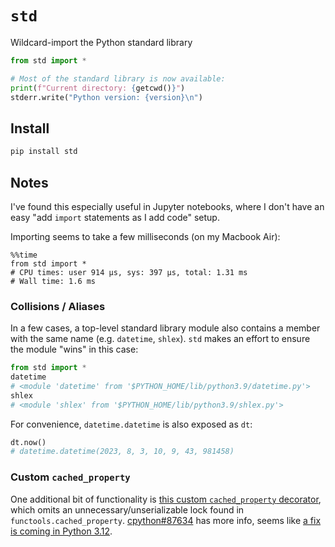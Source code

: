 # `std`

Wildcard-import the Python standard library
```python
from std import *

# Most of the standard library is now available:
print(f"Current directory: {getcwd()}")
stderr.write("Python version: {version}\n")
```

## Install
```bash
pip install std
```

## Notes
I've found this especially useful in Jupyter notebooks, where I don't have an easy "add `import` statements as I add code" setup.

Importing seems to take a few milliseconds (on my Macbook Air):
```ipython
%%time
from std import *
# CPU times: user 914 µs, sys: 397 µs, total: 1.31 ms
# Wall time: 1.6 ms
```

### Collisions / Aliases
In a few cases, a top-level standard library module also contains a member with the same name (e.g. `datetime`, `shlex`). `std` makes an effort to ensure the module "wins" in this case:
```python
from std import *
datetime
# <module 'datetime' from '$PYTHON_HOME/lib/python3.9/datetime.py'>
shlex
# <module 'shlex' from '$PYTHON_HOME/lib/python3.9/shlex.py'>
```

For convenience, `datetime.datetime` is also exposed as `dt`:
```python
dt.now()
# datetime.datetime(2023, 8, 3, 10, 9, 43, 981458)
```

### Custom `cached_property`
One additional bit of functionality is [this custom `cached_property` decorator](std/cached_property.py), which omits an unnecessary/unserializable lock found in `functools.cached_property`. [cpython#87634](https://github.com/python/cpython/issues/87634) has more info, seems like [a fix is coming in Python 3.12](https://github.com/python/cpython/issues/87634#issuecomment-1467140709).
